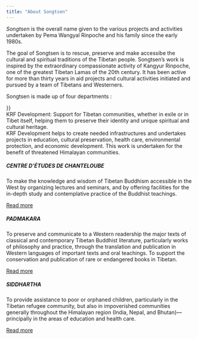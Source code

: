 ```yaml
---
title: "About Songtsen"
---
```


*Songtsen* is the overall name given to the various projects and activities undertaken by Pema Wangyal Rinpoche and his family since the early 1980s.

The goal of Songtsen is to rescue, preserve and make accessibe the cultural and spiritual traditions of the Tibetan people. Songtsen’s work is inspired by the extraordinary compassionate activity of Kangyur Rinpoche, one of the greatest Tibetan Lamas of the 20th century. It has been active for more than thirty years in aid projects and cultural activities initiated and pursued by a team of Tibetans and Westerners. 

Songtsen is made up of four departments : 

<div class="grid md:grid-cols-2">

  <div style="width: 200px"
    {{<card
    title="KRF Development"
    url="/en/krf"
    image="../krf.jpg"
    >}}
  </div>

  <div>
    KRF Development: Support for Tibetan communities, whether in exile or in Tibet itself, helping them to preserve their identity and unique spiritual and cultural heritage.
    <br />
    KRF Development helps to create needed infrastructures and undertakes projects in education, cultural preservation, health care, environmental protection, and economic development. This work is undertaken for the benefit of threatened Himalayan communities.
  </div>

</div>

#####  CENTRE D’ÉTUDES DE CHANTELOUBE 

To make the knowledge and wisdom of Tibetan Buddhism accessible in the West by organizing lectures and seminars, and by offering facilities for the in-depth study and contemplative practice of the Buddhist teachings. 

[ Read more ](http://www.songtsen.org/chanteloube/)

#####  PADMAKARA 

To preserve and communicate to a Western readership the major texts of classical and contemporary Tibetan Buddhist literature, particularly works of philosophy and practice, through the translation and publication in Western languages of important texts and oral teachings. To support the conservation and publication of rare or endangered books in Tibetan. 

[ Read more ](http://www.songtsen.org/padmakara/)

#####  SIDDHARTHA 

To provide assistance to poor or orphaned children, particularly in the Tibetan refugee community, but also in impoverished communities generally throughout the Himalayan region (India, Nepal, and Bhutan)—principally in the areas of education and health care. 

[ Read more ](http://www.songtsen.org/siddhartha/)
